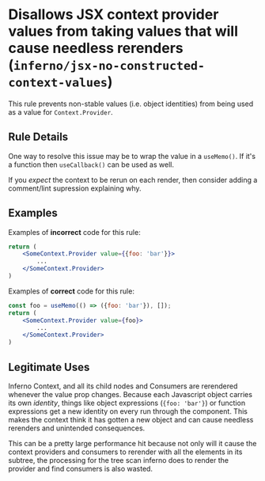 # Disallows JSX context provider values from taking values that will cause needless rerenders (`inferno/jsx-no-constructed-context-values`)

<!-- end auto-generated rule header -->

This rule prevents non-stable values (i.e. object identities) from being used as a value for `Context.Provider`.

## Rule Details

One way to resolve this issue may be to wrap the value in a `useMemo()`. If it's a function then `useCallback()` can be used as well.

If you _expect_ the context to be rerun on each render, then consider adding a comment/lint supression explaining why.

## Examples

Examples of **incorrect** code for this rule:

```jsx
return (
    <SomeContext.Provider value={{foo: 'bar'}}>
        ...
    </SomeContext.Provider>
)
```

Examples of **correct** code for this rule:

```jsx
const foo = useMemo(() => ({foo: 'bar'}), []);
return (
    <SomeContext.Provider value={foo}>
        ...
    </SomeContext.Provider>
)
```

## Legitimate Uses

Inferno Context, and all its child nodes and Consumers are rerendered whenever the value prop changes. Because each Javascript object carries its own _identity_, things like object expressions (`{foo: 'bar'}`) or function expressions get a new identity on every run through the component. This makes the context think it has gotten a new object and can cause needless rerenders and unintended consequences.

This can be a pretty large performance hit because not only will it cause the context providers and consumers to rerender with all the elements in its subtree, the processing for the tree scan inferno does to render the provider and find consumers is also wasted.
